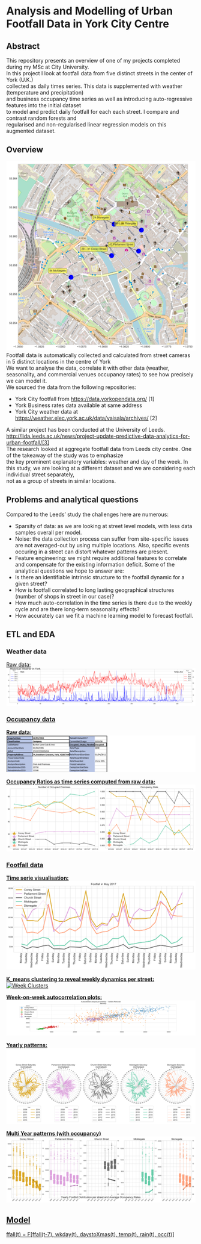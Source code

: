 # Analysis and Modelling of Urban Footfall Data in York City Centre

## Abstract
This repository presents an overview of one of my projects completed during my MSc at City University.<br>
In this project I look at footfall data from five distinct streets in the center of York (U.K.) <br>
collected as daily times series. This data is supplemented with weather (temperature and precipitation) <br>
and business occupancy time series as well as introducing auto-regressive features into the initial dataset <br>
to model and predict daily footfall for each each street. I compare and contrast random forests and <br>
regularised and non-regularised linear regression models on this augmented dataset.<br>


## Overview
![Camera Locations](https://raw.githubusercontent.com/AttitudeAdjuster/Analysis-and-Modelling-of-Urban-Footfall-Data-in-York-City-Centre/master/img/CamerasLoc.png)
Footfall data is automatically collected and calculated from street cameras in 5 distinct locations in the centre of York<br>
We want to analyse the data, correlate it with other data (weather, seasonality, and commercial venues occupancy rates) to see how precisely we can model it. <br>
We sourced the data from the following repositories:
* York City footfall from https://data.yorkopendata.org/ [1]
* York Business rates data available at same address
* York City weather data 
at https://weather.elec.york.ac.uk/data/vaisala/archives/ [2]

A similar project has been conducted at the University of Leeds.<br>
http://lida.leeds.ac.uk/news/project-update-predictive-data-analytics-for-urban-footfall/[3]<br>
The research looked at aggregate footfall data from Leeds city centre. One of the takeaway of the study was to emphasize <br>the key prominent explanatory variables: weather and day of the week. 
In this study, we are looking at a different dataset and we are considering each individual street separately, <br>not as a group of streets in similar locations.

## Problems and analytical questions
Compared to the Leeds’ study the challenges here are numerous:
* Sparsity of data: as we are looking at street level models, with less data samples overall per model.
* Noise: the data collection process can suffer from site-specific issues are not averaged-out by using multiple locations. Also, specific events occuring in a street can distort whatever patterns are present.
* Feature engineering: we might require additional features to correlate and compensate for the existing information deficit.
Some of the analytical questions we hope to answer are:
* Is there an identifiable intrinsic structure to the footfall dynamic for a given street? 
* How is footfall correlated to long lasting geographical structures (number of shops in street in our case)?
* How much auto-correlation in the time series is there due to the weekly cycle and are there long-term seasonality effects?
* How accurately can we fit a machine learning model to forecast footfall.<br>

## ETL and EDA
### Weather data
<U>Raw data:
![Weather](https://raw.githubusercontent.com/AttitudeAdjuster/Analysis-and-Modelling-of-Urban-Footfall-Data-in-York-City-Centre/master/img/WeatherData%20Conso.png)

### Occupancy data
<b>Raw data:</b>
![Raw Occcupancy](https://raw.githubusercontent.com/AttitudeAdjuster/Analysis-and-Modelling-of-Urban-Footfall-Data-in-York-City-Centre/master/img/occupancy_example.png)

<b>Occupancy Ratios as time series computed from raw data:</b>
![Occupancy Ratio](https://raw.githubusercontent.com/AttitudeAdjuster/Analysis-and-Modelling-of-Urban-Footfall-Data-in-York-City-Centre/master/img/OccupancyData.png)

### Footfall data
<b>Time serie visualisation:</b>
![TS](https://raw.githubusercontent.com/AttitudeAdjuster/Analysis-and-Modelling-of-Urban-Footfall-Data-in-York-City-Centre/master/img/FootfallMay2017.png)

<b>K_means clustering to reveal weekly dynamics per street:</b>
![Week Clusters](https://raw.githubusercontent.com/AttitudeAdjuster/Analysis-and-Modelling-of-Urban-Footfall-Data-in-York-City-Centre/master/img/week_clusters.png)

<b>Week-on-week autocorrelation plots:</b>
![Auto correl](https://raw.githubusercontent.com/AttitudeAdjuster/Analysis-and-Modelling-of-Urban-Footfall-Data-in-York-City-Centre/master/img/Autocorrelone.png)

<b>Yearly patterns:</b>
![Yearly](https://raw.githubusercontent.com/AttitudeAdjuster/Analysis-and-Modelling-of-Urban-Footfall-Data-in-York-City-Centre/master/img/polar_yearly.png)


<b>Multi Year patterns (with occupancy)</b>
![Boxplots](https://raw.githubusercontent.com/AttitudeAdjuster/Analysis-and-Modelling-of-Urban-Footfall-Data-in-York-City-Centre/master/img/Boxplotswith%20occupancy.png)


## Model
ffall(t) = F[ffall(t-7), wkday(t), daystoXmas(t), temp(t), rain(t), occ(t)] <br>












